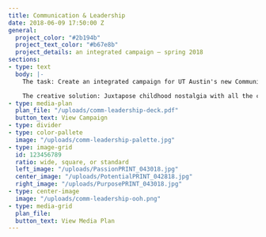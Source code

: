 ```yaml
---
title: Communication & Leadership
date: 2018-06-09 17:50:00 Z
general:
  project_color: "#2b194b"
  project_text_color: "#b67e8b"
  project_details: an integrated campaign – spring 2018
sections:
- type: text
  body: |-
    The task: Create an integrated campaign for UT Austin's new Communication & Leadership degree.

    The creative solution: Juxtapose childhood nostalgia with all the complexities that emerge when students begin their college career to remind them they can rediscover and apply their passions in the real world to lead positive change through Communication & Leadership.
- type: media-plan
  plan_file: "/uploads/comm-leadership-deck.pdf"
  button_text: View Campaign
- type: divider
- type: color-pallete
  image: "/uploads/comm-leadership-palette.jpg"
- type: image-grid
  id: 123456789
  ratio: wide, square, or standard
  left_image: "/uploads/PassionPRINT_043018.jpg"
  center_image: "/uploads/PotentialPRINT_042818.jpg"
  right_image: "/uploads/PurposePRINT_043018.jpg"
- type: center-image
  image: "/uploads/comm-leadership-ooh.png"
- type: media-grid
  plan_file: 
  button_text: View Media Plan
---
```


